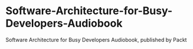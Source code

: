 # Software-Architecture-for-Busy-Developers-Audiobook
Software Architecture for Busy Developers Audiobook, published by Packt

